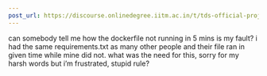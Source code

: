 ```yaml
---
post_url: https://discourse.onlinedegree.iitm.ac.in/t/tds-official-project1-discrepencies/171141/179
---
```

can somebody tell me how the dockerfile not running in 5 mins is my fault? i had the same requirements.txt as many other people and their file ran in given time while mine did not. what was the need for this, sorry for my harsh words but i’m frustrated, stupid rule?